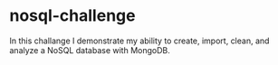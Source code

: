 # nosql-challenge
In this challange I demonstrate my ability to create, import, clean, and analyze a NoSQL database with MongoDB.